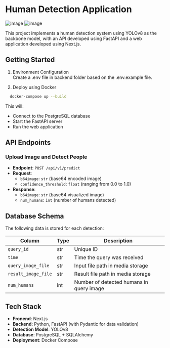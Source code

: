 # Human Detection Application
![image](https://github.com/user-attachments/assets/e1d81cb1-4bcf-4938-85ea-662245afeb82)
![image](https://github.com/user-attachments/assets/2f8c155e-e521-472b-b4d3-032200efca77)

This project implements a human detection system using YOLOv8 as the backbone model, with an API developed using FastAPI and a web application developed using Next.js.

## Getting Started
1. Environment Configuration \
Create a .env file in backend folder based on the .env.example file.

2. Deploy using Docker
```sh
  docker-compose up --build
```
This will:
- Connect to the PostgreSQL database
- Start the FastAPI server
- Run the web application

## **API Endpoints**

### **Upload Image and Detect People**
- **Endpoint**: `POST /api/v1/predict`
- **Request**:
  - `b64image`: `str` (base64 encoded image)
  - `confidence_threshold`: `float` (ranging from 0.0 to 1.0)
- **Response**:
  - `b64image`: `str` (base64 visualized image)
  - `num_humans`: `int` (number of humans detected)

## **Database Schema**
The following data is stored for each detection:

| Column             | Type | Description                             |
|--------------------|------|-----------------------------------------|
| `query_id`         | str  | Unique ID                               |
| `time`             | str  | Time the query was received             |
| `query_image_file` | str  | Input file path in media storage        |
| `result_image_file`| str  | Result file path in media storage       |
| `num_humans`       | int  | Number of detected humans in query image|

## **Tech Stack**
- **Fronend**: Next.js
- **Backend**: Python, FastAPI (with Pydantic for data validation)
- **Detection Model**: YOLOv8
- **Database**: PostgreSQL + SQLAlchemy
- **Deployment**: Docker Compose

